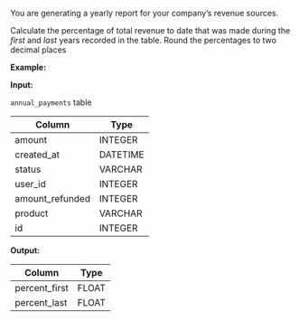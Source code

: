 ﻿
You are generating a yearly report for your company’s revenue sources.

Calculate the percentage of total revenue to date that was made during the  _first_  and  _last_  years recorded in the table. Round the percentages to two decimal places

**Example:**

**Input:**

`annual_payments`  table


|     Column      |   Type   |
|-----------------|----------|
| amount          | INTEGER  |
| created_at      | DATETIME |
| status          | VARCHAR  |
| user_id         | INTEGER  |
| amount_refunded | INTEGER  |
| product         | VARCHAR  |
| id              | INTEGER  |




**Output:**


|    Column     | Type  |
|---------------|-------|
| percent_first | FLOAT |
| percent_last  | FLOAT |


